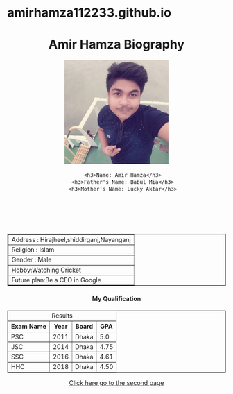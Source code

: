 # amirhamza112233.github.io

<!DOCTYPE html>
<html>
<head>
	<title>Amir Hamza Bio</title>
</head>
<body>
<center>
	<h1>Amir Hamza Biography</h1>
	<img src="image/Amir.jpg" width="240px" height="240px">
	
		<h3>Name: Amir Hamza</h3>
		<h3>Father's Name: Babul Mia</h3>
		<h3>Mother's Name: Lucky Aktar</h3>
<table padding="2px" border="2px">
<tr> <td> Address : Hirajheel,shiddirganj,Nayanganj  </td> </tr>
<tr> <td> Religion : Islam </td>  <br> </tr>
</tr> <td> Gender : Male </td> <br>
</tr> <td> Hobby:Watching Cricket </td> <br>
</tr> <td> Future plan:Be a CEO in Google </td> <br>
</table>

<h4>My Qualification</h4>
<table border ="1">
<tr>
<td colspan ="4" align=center>Results</td>
</tr>
<tr>
<th>Exam Name</th><th>Year</th><th>Board</th><th>GPA</th>
</tr>
<tr>
<td>PSC</td><td>2011</td><td>Dhaka</td><td>5.0</td>
</tr>
<tr>
<td>JSC</td><td>2014</td><td>Dhaka</td><td>4.75</td>
</tr>
<tr>
<td>SSC</td><td>2016</td><td>Dhaka</td><td>4.61</td>
</tr>
<tr>
<td>HHC</td><td>2018</td><td>Dhaka</td><td>4.50</td>
</tr>
</table>
<a href="bio2.html">Click here go to the second page</a>


</center>	
</body>
</html>
